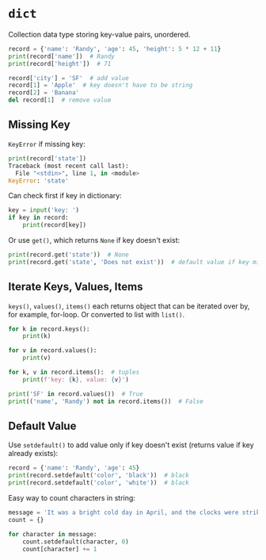 # `dict`

Collection data type storing key-value pairs, unordered.

```python
record = {'name': 'Randy', 'age': 45, 'height': 5 * 12 + 11}
print(record['name'])  # Randy
print(record['height'])  # 71

record['city'] = 'SF'  # add value
record[1] = 'Apple'  # key doesn't have to be string
record[2] = 'Banana'
del record[1]  # remove value
```

## Missing Key

`KeyError` if missing key:

```python
print(record['state'])
Traceback (most recent call last):
  File "<stdin>", line 1, in <module>
KeyError: 'state'
```

Can check first if key in dictionary:

```python
key = input('key: ')
if key in record:
    print(record[key])
```

Or use `get()`, which returns `None` if key doesn't exist:

```python
print(record.get('state'))  # None
print(record.get('state', 'Does not exist'))  # default value if key missing
```

## Iterate Keys, Values, Items

`keys()`, `values()`, `items()` each returns object that can be iterated over by, for example, for-loop. Or converted to list with `list()`.

```python
for k in record.keys():
    print(k)

for v in record.values():
    print(v)

for k, v in record.items():  # tuples
    print(f'key: {k}, value: {v}')

print('SF' in record.values())  # True
print(('name', 'Randy') not in record.items())  # False
```

## Default Value

Use `setdefault()` to add value only if key doesn't exist (returns value if key already exists):

```python
record = {'name': 'Randy', 'age': 45}
print(record.setdefault('color', 'black'))  # black
print(record.setdefault('color', 'white'))  # black
```

Easy way to count characters in string:

```python
message = 'It was a bright cold day in April, and the clocks were striking thirteen.'
count = {}

for character in message:
    count.setdefault(character, 0)
    count[character] += 1
```
